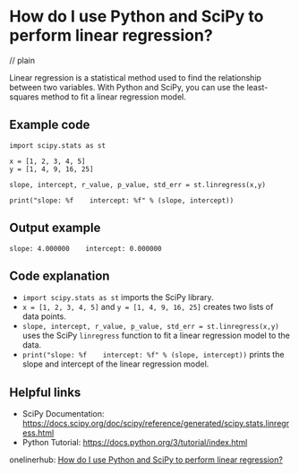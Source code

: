 # How do I use Python and SciPy to perform linear regression?
// plain

Linear regression is a statistical method used to find the relationship between two variables. With Python and SciPy, you can use the least-squares method to fit a linear regression model.

## Example code

```
import scipy.stats as st

x = [1, 2, 3, 4, 5]
y = [1, 4, 9, 16, 25]

slope, intercept, r_value, p_value, std_err = st.linregress(x,y)

print("slope: %f    intercept: %f" % (slope, intercept))
```
## Output example

```
slope: 4.000000    intercept: 0.000000
```

## Code explanation

- `import scipy.stats as st` imports the SciPy library.
- `x = [1, 2, 3, 4, 5]` and `y = [1, 4, 9, 16, 25]` creates two lists of data points.
- `slope, intercept, r_value, p_value, std_err = st.linregress(x,y)` uses the SciPy `linregress` function to fit a linear regression model to the data.
- `print("slope: %f    intercept: %f" % (slope, intercept))` prints the slope and intercept of the linear regression model.

## Helpful links
- SciPy Documentation: https://docs.scipy.org/doc/scipy/reference/generated/scipy.stats.linregress.html
- Python Tutorial: https://docs.python.org/3/tutorial/index.html

onelinerhub: [How do I use Python and SciPy to perform linear regression?](https://onelinerhub.com/python-scipy/how-do-i-use-python-and-scipy-to-perform-linear-regression)
